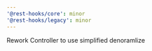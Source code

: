 ```yaml
---
'@rest-hooks/core': minor
'@rest-hooks/legacy': minor
---
```


Rework Controller to use simplified denoramlize
